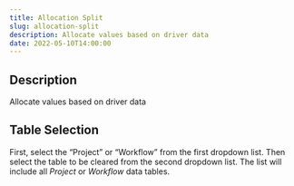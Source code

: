 ```yaml
---
title: Allocation Split
slug: allocation-split
description: Allocate values based on driver data
date: 2022-05-10T14:00:00
---
```



## Description


Allocate values based on driver data



## Table Selection


First, select the “Project” or “Workflow” from the first dropdown list. Then select the table to be cleared from the second dropdown list. The list will include all *Project* or *Workflow* data tables.


